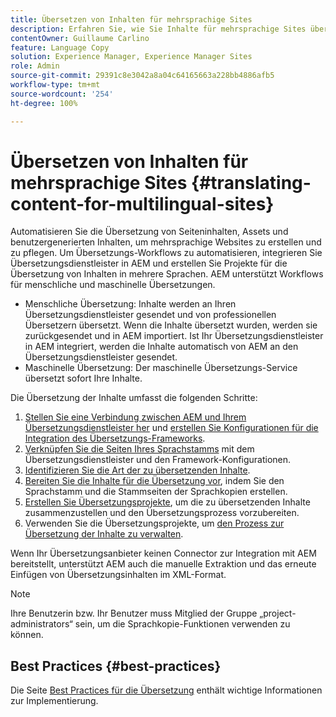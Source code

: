 ```yaml
---
title: Übersetzen von Inhalten für mehrsprachige Sites
description: Erfahren Sie, wie Sie Inhalte für mehrsprachige Sites übersetzen.
contentOwner: Guillaume Carlino
feature: Language Copy
solution: Experience Manager, Experience Manager Sites
role: Admin
source-git-commit: 29391c8e3042a8a04c64165663a228bb4886afb5
workflow-type: tm+mt
source-wordcount: '254'
ht-degree: 100%

---
```


# Übersetzen von Inhalten für mehrsprachige Sites {#translating-content-for-multilingual-sites}

Automatisieren Sie die Übersetzung von Seiteninhalten, Assets und benutzergenerierten Inhalten, um mehrsprachige Websites zu erstellen und zu pflegen. Um Übersetzungs-Workflows zu automatisieren, integrieren Sie Übersetzungsdienstleister in AEM und erstellen Sie Projekte für die Übersetzung von Inhalten in mehrere Sprachen. AEM unterstützt Workflows für menschliche und maschinelle Übersetzungen.

* Menschliche Übersetzung: Inhalte werden an Ihren Übersetzungsdienstleister gesendet und von professionellen Übersetzern übersetzt. Wenn die Inhalte übersetzt wurden, werden sie zurückgesendet und in AEM importiert. Ist Ihr Übersetzungsdienstleister in AEM integriert, werden die Inhalte automatisch von AEM an den Übersetzungsdienstleister gesendet.
* Maschinelle Übersetzung: Der maschinelle Übersetzungs-Service übersetzt sofort Ihre Inhalte.

Die Übersetzung der Inhalte umfasst die folgenden Schritte:

1. [Stellen Sie eine Verbindung zwischen AEM und Ihrem Übersetzungsdienstleister her](/help/sites-administering/tc-tic.md#connecting-to-a-translation-service-provider) und [erstellen Sie Konfigurationen für die Integration des Übersetzungs-Frameworks](/help/sites-administering/tc-tic.md).
1. [Verknüpfen Sie die Seiten Ihres Sprachstamms](/help/sites-administering/tc-tic.md#configuring-pages-for-translation) mit dem Übersetzungsdienstleister und den Framework-Konfigurationen.
1. [Identifizieren Sie die Art der zu übersetzenden Inhalte](/help/sites-administering/tc-rules.md).
1. [Bereiten Sie die Inhalte für die Übersetzung vor](/help/sites-administering/tc-prep.md), indem Sie den Sprachstamm und die Stammseiten der Sprachkopien erstellen.
1. [Erstellen Sie Übersetzungsprojekte](/help/sites-administering/tc-manage.md), um die zu übersetzenden Inhalte zusammenzustellen und den Übersetzungsprozess vorzubereiten.
1. Verwenden Sie die Übersetzungsprojekte, um [den Prozess zur Übersetzung der Inhalte zu verwalten](/help/sites-administering/tc-manage.md).

Wenn Ihr Übersetzungsanbieter keinen Connector zur Integration mit AEM bereitstellt, unterstützt AEM auch die manuelle Extraktion und das erneute Einfügen von Übersetzungsinhalten im XML-Format.

>[!NOTE]
>
>Ihre Benutzerin bzw. Ihr Benutzer muss Mitglied der Gruppe „project-administrators“ sein, um die Sprachkopie-Funktionen verwenden zu können.

## Best Practices {#best-practices}

Die Seite [Best Practices für die Übersetzung](/help/sites-administering/tc-bp.md) enthält wichtige Informationen zur Implementierung.
